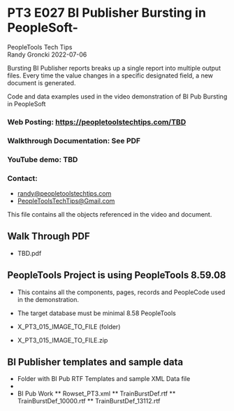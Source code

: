 # PT3 E027 BI Publisher Bursting in PeopleSoft-

PeopleTools Tech Tips    
Randy Groncki	2022-07-06

Bursting BI Publisher reports breaks up a single report into multiple output files.  Every time the value changes in a specific designated field, a new document is generated.

Code and data examples used in the video demonstration of BI Pub Bursting in PeopleSoft

### Web Posting: https://peopletoolstechtips.com/TBD

### Walkthrough Documentation: See PDF

### YouTube demo: TBD

### Contact:  
* randy@peopletoolstechtips.com  
* PeopleToolsTechTips@Gmail.com

This file contains all the objects referenced in the video and document.

## Walk Through PDF
* TBD.pdf

## PeopleTools Project is using PeopleTools 8.59.08
  * This contains all the components, pages, records and PeopleCode used in the demonstration.
  * The target database must be minimal 8.58 PeopleTools

* X_PT3_015_IMAGE_TO_FILE (folder)  
* X_PT3_015_IMAGE_TO_FILE.zip  

## BI Publisher templates and sample data
  * Folder with BI Pub RTF Templates and sample XML Data file
  * 
  * BI Pub Work
** Rowset_PT3.xml
** TrainBurstDef.rtf
** TrainBurstDef_10000.rtf
** TrainBurstDef_13112.rtf
